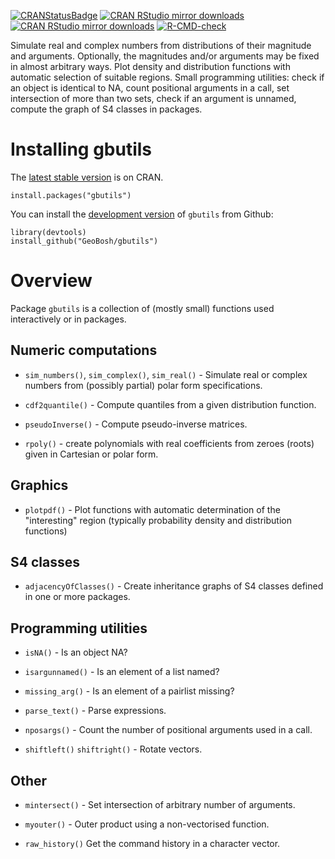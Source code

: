 <!-- badges: start -->
[![CRANStatusBadge](http://www.r-pkg.org/badges/version/gbutils)](https://cran.r-project.org/package=gbutils)
[![CRAN RStudio mirror downloads](https://cranlogs.r-pkg.org/badges/gbutils)](https://www.r-pkg.org/pkg/gbutils)
[![CRAN RStudio mirror downloads](https://cranlogs.r-pkg.org/badges/grand-total/gbutils?color=blue)](https://r-pkg.org/pkg/gbutils)
[![R-CMD-check](https://github.com/GeoBosh/gbutils/workflows/R-CMD-check/badge.svg)](https://github.com/GeoBosh/gbutils/actions)
<!-- badges: end -->

Simulate real and complex numbers from distributions of their magnitude and
arguments. Optionally, the magnitudes and/or arguments may be fixed in almost arbitrary
ways. Plot density and distribution functions with automatic selection of suitable regions.
Small programming utilities: check if an object is identical to NA, count positional
arguments in a call, set intersection of more than two sets, check if an argument is unnamed, 
compute the graph of S4 classes in packages.


# Installing gbutils

The [latest stable version](https://cran.r-project.org/package=gbutils) is on CRAN. 

    install.packages("gbutils")

You can install the [development version](https://github.com/GeoBosh/gbutils) of `gbutils` from Github:

    library(devtools)
    install_github("GeoBosh/gbutils")


# Overview

Package `gbutils` is a collection of (mostly small) functions used interactively
or in packages.


## Numeric computations

-   `sim_numbers()`, `sim_complex()`, `sim_real()` - Simulate real or complex
    numbers from (possibly partial) polar form specifications.

-   `cdf2quantile()` - Compute quantiles from a given distribution function.

-   `pseudoInverse()` - Compute pseudo-inverse matrices.

-   `rpoly()` - create polynomials with real coefficients from zeroes (roots) given in
    Cartesian or polar form.


## Graphics

-   `plotpdf()` - Plot functions with automatic determination of the "interesting"
    region (typically probability density and distribution functions)


## S4 classes

-   `adjacencyOfClasses()` - Create inheritance graphs of S4 classes defined in
    one or more packages.


## Programming utilities

-   `isNA()` - Is an object NA?

-   `isargunnamed()` - Is an element of a list named?

-   `missing_arg()` - Is an element of a pairlist missing?

-   `parse_text()` - Parse expressions.

-   `nposargs()` - Count the number of positional arguments used in a call.

-   `shiftleft()` `shiftright()` - Rotate vectors.


## Other

-   `mintersect()` - Set intersection of arbitrary number of arguments.

-   `myouter()` - Outer product using a non-vectorised function.

-   `raw_history()` Get the command history in a character vector.

